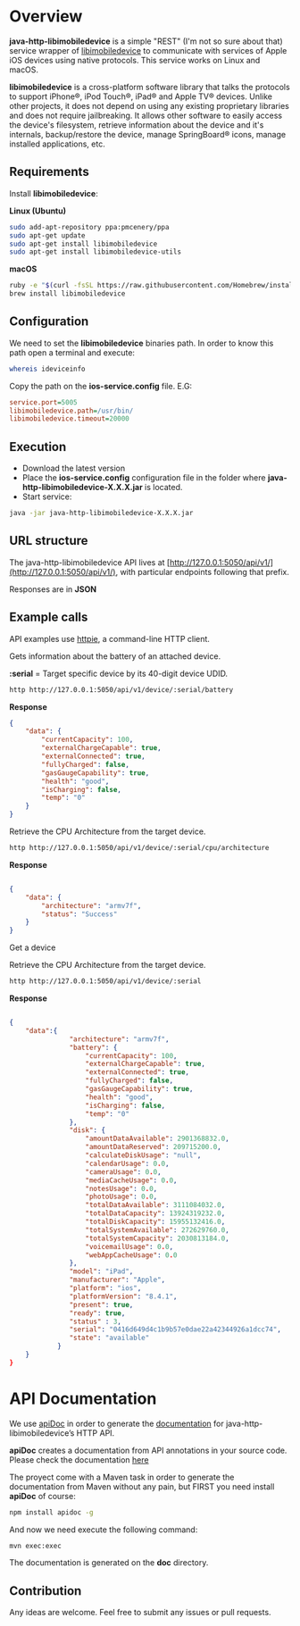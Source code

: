 # Overview #

**java-http-libimobiledevice** is a simple "REST" (I'm not so sure about that) service wrapper of [libimobiledevice](https://github.com/libimobiledevice/libimobiledevice) to communicate with services of Apple iOS devices using native
protocols. This service works on Linux and macOS. 

**libimobiledevice** is a cross-platform software library that talks the protocols to support iPhone®, iPod Touch®, iPad® and Apple TV® devices. Unlike other projects, it does not depend on using any existing proprietary libraries and does not require jailbreaking. It allows other software to easily access the device's filesystem, retrieve information about the device and it's internals, backup/restore the device, manage SpringBoard® icons, manage installed applications, etc.

## Requirements 

Install **libimobiledevice**: 

**Linux (Ubuntu)**
```bash
sudo add-apt-repository ppa:pmcenery/ppa
sudo apt-get update
sudo apt-get install libimobiledevice
sudo apt-get install libimobiledevice-utils
```

**macOS**
```bash
ruby -e "$(curl -fsSL https://raw.githubusercontent.com/Homebrew/install/master/install)" < /dev/null 2> /dev/null
brew install libimobiledevice
```

## Configuration

We need to set the **libimobiledevice** binaries path. In order to know this path open a terminal and execute:

```bash
whereis ideviceinfo 
```

Copy the path on the **ios-service.config** file. E.G:

```ini
service.port=5005
libimobiledevice.path=/usr/bin/
libimobiledevice.timeout=20000
```

## Execution

*	Download the latest version
*	Place the **ios-service.config** configuration file in the folder where **java-http-libimobiledevice-X.X.X.jar** is located.
*	Start service:

```bash
java -jar java-http-libimobiledevice-X.X.X.jar
```

## URL structure

The java-http-libimobiledevice API lives at [http://127.0.0.1:5050/api/v1/](http://127.0.0.1:5050/api/v1/), with particular endpoints following that prefix.

Responses are in **JSON** 

## Example calls

API examples use [httpie](https://httpie.org), a command-line HTTP client.

Gets information about the battery of an attached device.

**:serial** = Target specific device by its 40-digit device UDID.

```bash
http http://127.0.0.1:5050/api/v1/device/:serial/battery
```
**Response**

```json
{
    "data": {
        "currentCapacity": 100,
        "externalChargeCapable": true,
        "externalConnected": true,
        "fullyCharged": false,
        "gasGaugeCapability": true,
        "health": "good",
        "isCharging": false,
        "temp": "0"
    }
}
```

Retrieve the CPU Architecture from the target device.

```bash
http http://127.0.0.1:5050/api/v1/device/:serial/cpu/architecture
```
**Response**

```json

{
    "data": {
        "architecture": "armv7f",
        "status": "Success"
    }
}
```
Get a device

Retrieve the CPU Architecture from the target device.

```bash
http http://127.0.0.1:5050/api/v1/device/:serial
```
**Response**

```json

{
    "data":{
               "architecture": "armv7f", 
               "battery": {
                   "currentCapacity": 100, 
                   "externalChargeCapable": true, 
                   "externalConnected": true, 
                   "fullyCharged": false, 
                   "gasGaugeCapability": true, 
                   "health": "good", 
                   "isCharging": false, 
                   "temp": "0"     
               }, 
               "disk": {
                   "amountDataAvailable": 2901368832.0, 
                   "amountDataReserved": 209715200.0, 
                   "calculateDiskUsage": "null", 
                   "calendarUsage": 0.0, 
                   "cameraUsage": 0.0, 
                   "mediaCacheUsage": 0.0, 
                   "notesUsage": 0.0, 
                   "photoUsage": 0.0, 
                   "totalDataAvailable": 3111084032.0, 
                   "totalDataCapacity": 13924319232.0, 
                   "totalDiskCapacity": 15955132416.0, 
                   "totalSystemAvailable": 272629760.0, 
                   "totalSystemCapacity": 2030813184.0, 
                   "voicemailUsage": 0.0, 
                   "webAppCacheUsage": 0.0
               }, 
               "model": "iPad", 
               "manufacturer": "Apple",
               "platform": "ios", 
               "platformVersion": "8.4.1", 
               "present": true,     
               "ready": true,
               "status" : 3, 
               "serial": "0416d649d4c1b9b57e0dae22a42344926a1dcc74",
               "state": "available"     
            }
    }
}
```

# API Documentation

We use [apiDoc](http://apidocjs.com/) in order to generate the [documentation](https://mobileboxlab.github.io/java-http-libimobiledevice/) for java-http-libimobiledevice’s HTTP API.

**apiDoc** creates a documentation from API annotations in your source code. Please check the documentation [here](http://apidocjs.com/#params)

The proyect come with a Maven task in order to generate the documentation from Maven without any pain, but FIRST you need install **apiDoc** of course:

```bash
npm install apidoc -g 
```

And now we need execute the following command: 

```bash
mvn exec:exec
```

The documentation is generated on the **doc** directory. 

## Contribution

Any ideas are welcome. Feel free to submit any issues or pull requests.

